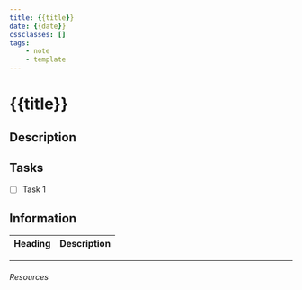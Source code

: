 ```yaml
---
title: {{title}}
date: {{date}}
cssclasses: []
tags: 
	- note
	- template
---
```


# {{title}}

## Description


## Tasks

- [ ] Task 1

## Information

Heading          | Description
---------------- | -----------------

---

###### Resources
